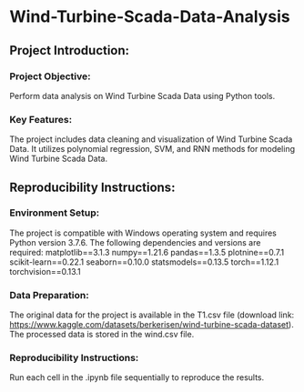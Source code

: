# Wind-Turbine-Scada-Data-Analysis
## Project Introduction:
### Project Objective: 
Perform data analysis on Wind Turbine Scada Data using Python tools.
### Key Features: 
The project includes data cleaning and visualization of Wind Turbine Scada Data. It utilizes polynomial regression, SVM, and RNN methods for modeling Wind Turbine Scada Data.

## Reproducibility Instructions:
### Environment Setup: 
The project is compatible with Windows operating system and requires Python version 3.7.6. The following dependencies and versions are required:
matplotlib==3.1.3
numpy==1.21.6
pandas==1.3.5
plotnine==0.7.1
scikit-learn==0.22.1
seaborn==0.10.0
statsmodels==0.13.5
torch==1.12.1
torchvision==0.13.1
### Data Preparation: 
The original data for the project is available in the T1.csv file (download link: https://www.kaggle.com/datasets/berkerisen/wind-turbine-scada-dataset). The processed data is stored in the wind.csv file.
### Reproducibility Instructions: 
Run each cell in the .ipynb file sequentially to reproduce the results.
